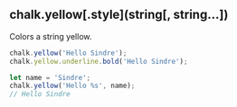 ## chalk.yellow[.style](string[, string...])

Colors a string yellow.

```js
chalk.yellow('Hello Sindre');
chalk.yellow.underline.bold('Hello Sindre');

let name = 'Sindre';
chalk.yellow('Hello %s', name);
// Hello Sindre
```